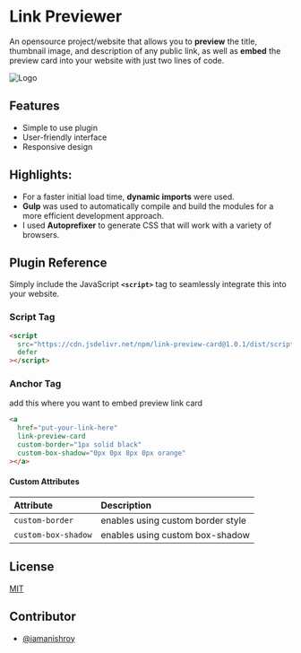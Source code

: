 # Link Previewer

An opensource project/website that allows you to **preview** the title, thumbnail image, and description of any public link, as well as **embed** the preview card into your website with just two lines of code.

![Logo](https://link-previewer.anishroy.me/tn.png)

## Features

- Simple to use plugin
- User-friendly interface
- Responsive design

## Highlights:

- For a faster initial load time, **dynamic imports** were used.
- **Gulp** was used to automatically compile and build the modules for a more efficient development approach.
- I used **Autoprefixer** to generate CSS that will work with a variety of browsers.

## Plugin Reference

Simply include the JavaScript **`<script>`** tag to seamlessly integrate this into your website.

### Script Tag

```html
<script
  src="https://cdn.jsdelivr.net/npm/link-preview-card@1.0.1/dist/script/index.js"
  defer
></script>
```

### Anchor Tag

add this where you want to embed preview link card

```html
<a
  href="put-your-link-here"
  link-preview-card
  custom-border="1px solid black"
  custom-box-shadow="0px 0px 8px 0px orange"
></a>
```

#### Custom Attributes

| Attribute           | Description                       |
| :------------------ | :-------------------------------- |
| `custom-border`     | enables using custom border style |
| `custom-box-shadow` | enables using custom box-shadow   |

## License

[MIT](https://choosealicense.com/licenses/mit/)

## Contributor

- [@iamanishroy](https://github.com/iamanishroy/)
